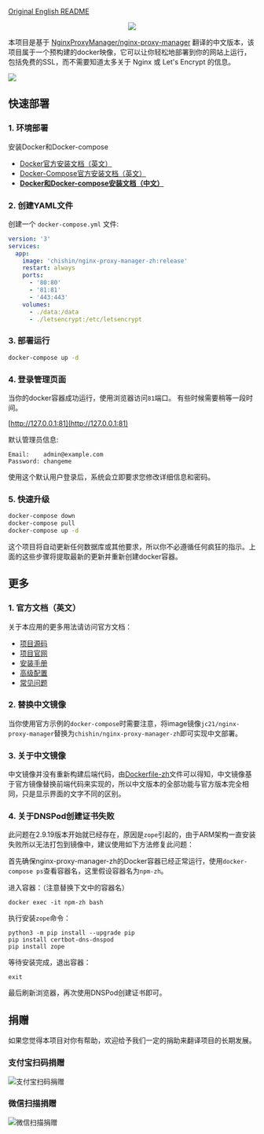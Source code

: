 
[Original English README](https://github.com/xiaoxinpro/nginx-proxy-manager-zh/blob/develop-zh/README-en.md)

<p align="center">
    <img src="https://nginxproxymanager.com/github.png">
    <br>
</p>

本项目是基于 [NginxProxyManager/nginx-proxy-manager](https://github.com/NginxProxyManager/nginx-proxy-manager) 翻译的中文版本，该项目属于一个预构建的docker映像，它可以让你轻松地部署到你的网站上运行，包括免费的SSL，而不需要知道太多关于 Nginx 或 Let's Encrypt 的信息。  

![](http://image.xiaoxin.pro/2022/05/16/75687b5bfffbe.png)

## 快速部署

### 1. 环境部署

安装Docker和Docker-compose

- [Docker官方安装文档（英文）](https://docs.docker.com/install/)
- [Docker-Compose官方安装文档（英文）](https://docs.docker.com/compose/install/)
- **[Docker和Docker-compose安装文档（中文）](https://blog.csdn.net/zhangzejin3883/article/details/124778945)**

### 2. 创建YAML文件

创建一个 `docker-compose.yml` 文件:

```yml
version: '3'
services:
  app:
    image: 'chishin/nginx-proxy-manager-zh:release'
    restart: always
    ports:
      - '80:80'
      - '81:81'
      - '443:443'
    volumes:
      - ./data:/data
      - ./letsencrypt:/etc/letsencrypt
```

### 3. 部署运行

```bash
docker-compose up -d
```

### 4. 登录管理页面

当你的docker容器成功运行，使用浏览器访问`81`端口。
有些时候需要稍等一段时间。

[http://127.0.0.1:81](http://127.0.0.1:81)

默认管理员信息:
```
Email:    admin@example.com
Password: changeme
```

使用这个默认用户登录后，系统会立即要求您修改详细信息和密码。

### 5. 快速升级

```bash
docker-compose down
docker-compose pull
docker-compose up -d
```

这个项目将自动更新任何数据库或其他要求，所以你不必遵循任何疯狂的指示。上面的这些步骤将提取最新的更新并重新创建docker容器。

## 更多

### 1. 官方文档（英文）

关于本应用的更多用法请访问官方文档：

- [项目源码](https://github.com/NginxProxyManager/nginx-proxy-manager)
- [项目官网](https://nginxproxymanager.com/)
- [安装手册](https://nginxproxymanager.com/setup/)
- [高级配置](https://nginxproxymanager.com/advanced-config/#best-practice-use-a-docker-network)
- [常见问题](https://nginxproxymanager.com/faq/#do-i-have-to-use-docker)

### 2. 替换中文镜像

当你使用官方示例的`docker-compose`时需要注意，将image镜像`jc21/nginx-proxy-manager`替换为`chishin/nginx-proxy-manager-zh`即可实现中文部署。

### 3. 关于中文镜像

中文镜像并没有重新构建后端代码，由[Dockerfile-zh](https://github.com/xiaoxinpro/nginx-proxy-manager-zh/blob/develop-zh/docker/Dockerfile-zh)文件可以得知，中文镜像基于官方镜像替换前端代码来实现的，所以中文版本的全部功能与官方版本完全相同，只是显示界面的文字不同的区别。

### 4. 关于DNSPod创建证书失败

此问题在2.9.19版本开始就已经存在，原因是`zope`引起的，由于ARM架构一直安装失败所以无法打包到镜像中，建议使用如下方法修复此问题：

首先确保nginx-proxy-manager-zh的Docker容器已经正常运行，使用`docker-compose ps`查看容器名，这里假设容器名为`npm-zh`。

进入容器：（注意替换下文中的容器名）

```
docker exec -it npm-zh bash
```

执行安装`zope`命令：

```
python3 -m pip install --upgrade pip
pip install certbot-dns-dnspod
pip install zope
```

等待安装完成，退出容器：

```
exit
```

最后刷新浏览器，再次使用DNSPod创建证书即可。

## 捐赠

如果您觉得本项目对你有帮助，欢迎给予我们一定的捐助来翻译项目的长期发展。

### 支付宝扫码捐赠

![支付宝扫码捐赠](https://image.xiaoxin.pro/2022/05/16/1f1a5f025c13c.png)

### 微信扫描捐赠

![微信扫描捐赠](https://image.xiaoxin.pro/2022/05/16/9c9906b102b29.png)
